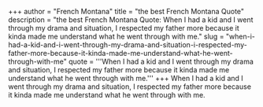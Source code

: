 +++
author = "French Montana"
title = "the best French Montana Quote"
description = "the best French Montana Quote: When I had a kid and I went through my drama and situation, I respected my father more because it kinda made me understand what he went through with me."
slug = "when-i-had-a-kid-and-i-went-through-my-drama-and-situation-i-respected-my-father-more-because-it-kinda-made-me-understand-what-he-went-through-with-me"
quote = '''When I had a kid and I went through my drama and situation, I respected my father more because it kinda made me understand what he went through with me.'''
+++
When I had a kid and I went through my drama and situation, I respected my father more because it kinda made me understand what he went through with me.

